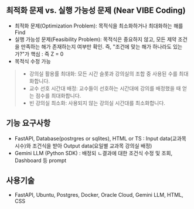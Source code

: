 ## 최적화 문제 vs. 실행 가능성 문제 (Near VIBE Coding)
- 최적화 문제(Optimization Problem): 목적식을 최소화하거나 최대화하는 해를 Find
- 실행 가능성 문제(Feasibility Problem): 목적식은 중요하지 않고, 모든 제약 조건을 만족하는 해가 존재하는지 여부만 확인. 즉, "조건에 맞는 해가 하나라도 있는가?"가 핵심 : 즉 Z = 0
- 목적식 수정 가능
> - 강의실 활용률 최대화: 모든 시간 슬롯과 강의실의 조합 중 사용된 수를 최대화합니다.
> - 교수 선호 시간대 배정: 교수들이 선호하는 시간대에 강의를 배정했을 때 얻는 점수를 최대화합니다.
> - 빈 강의실 최소화: 사용되지 않는 강의실 시간대를 최소화합니다.
>
## 기능 요구사항
- FastAPI, Database(postrgres or sqlites), HTML or TS : Input data(교과목 시수)와 조건식을 받아 Output data(요일별 교과목 강의실 배정)
- Gemini LLM (Python SDK) : 배정되 ㄴ결과에 대한 조건식 수정 및 조회, Dashboard 등 prompt

## 사용기술
- FastAPI, Ubuntu, Postgres, Docker, Oracle Cloud, Gemini LLM, HTML, CSS